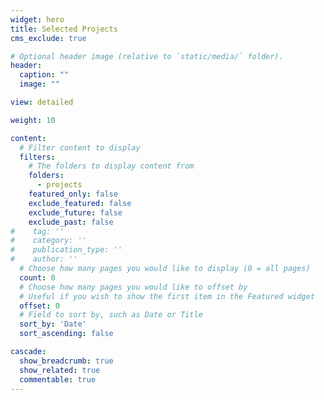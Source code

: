 ```yaml
---
widget: hero
title: Selected Projects
cms_exclude: true

# Optional header image (relative to `static/media/` folder).
header:
  caption: ""
  image: ""

view: detailed

weight: 10

content:
  # Filter content to display
  filters:
    # The folders to display content from
    folders:
      - projects
    featured_only: false
    exclude_featured: false
    exclude_future: false
    exclude_past: false
#    tag: ''
#    category: ''
#    publication_type: ''
#    author: ''
  # Choose how many pages you would like to display (0 = all pages)
  count: 0
  # Choose how many pages you would like to offset by
  # Useful if you wish to show the first item in the Featured widget
  offset: 0
  # Field to sort by, such as Date or Title
  sort_by: 'Date'
  sort_ascending: false

cascade:
  show_breadcrumb: true
  show_related: true
  commentable: true
---
```

